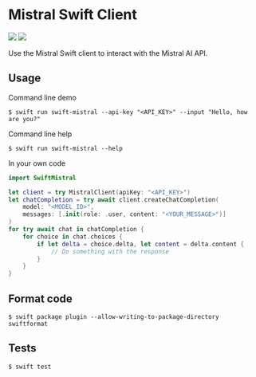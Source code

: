 # Mistral Swift Client

[![](https://img.shields.io/endpoint?url=https%3A%2F%2Fswiftpackageindex.com%2Fapi%2Fpackages%2Fjkrukowski%2FSwiftMistral%2Fbadge%3Ftype%3Dswift-versions)](https://swiftpackageindex.com/jkrukowski/SwiftMistral)
[![](https://img.shields.io/endpoint?url=https%3A%2F%2Fswiftpackageindex.com%2Fapi%2Fpackages%2Fjkrukowski%2FSwiftMistral%2Fbadge%3Ftype%3Dplatforms)](https://swiftpackageindex.com/jkrukowski/SwiftMistral)

Use the Mistral Swift client to interact with the Mistral AI API.

## Usage

Command line demo

```
$ swift run swift-mistral --api-key "<API_KEY>" --input "Hello, how are you?"
```

Command line help

```
$ swift run swift-mistral --help
```

In your own code

```swift
import SwiftMistral

let client = try MistralClient(apiKey: "<API_KEY>")
let chatCompletion = try await client.createChatCompletion(
    model: "<MODEL_ID>", 
    messages: [.init(role: .user, content: "<YOUR_MESSAGE>")]
)
for try await chat in chatCompletion {
    for choice in chat.choices {
        if let delta = choice.delta, let content = delta.content {
            // Do something with the response
        }
    }
}
```

## Format code

```
$ swift package plugin --allow-writing-to-package-directory swiftformat
```

## Tests

```
$ swift test
```
